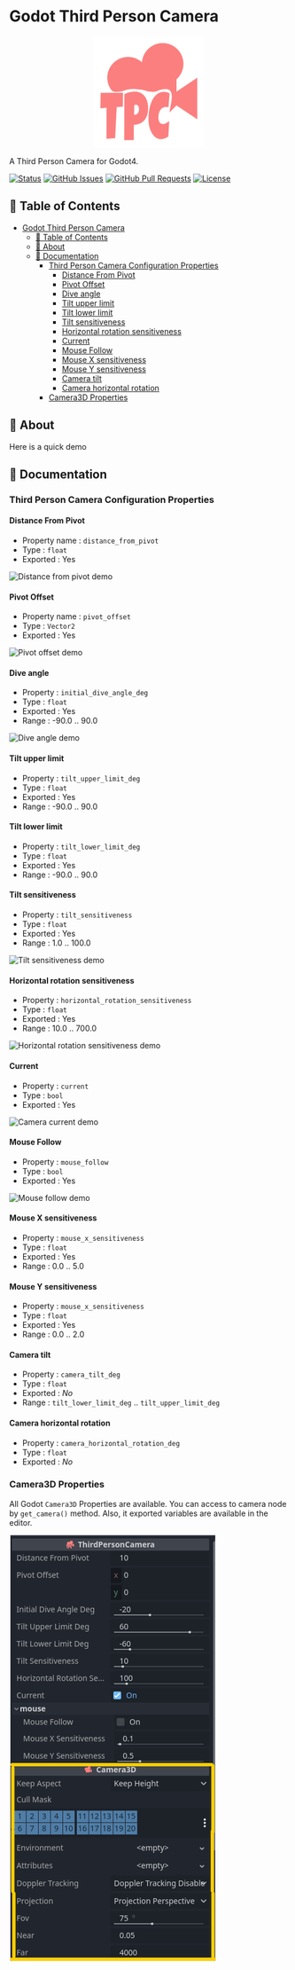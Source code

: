 # Godot Third Person Camera

<p align="center">
  <a href="https://godotengine.org">
	<img src="readme-assets/ThirdPersonCamera.svg" width="200" alt="Godot Engine logo">
  </a>
</p>

A Third Person Camera for Godot4.

[![Status](https://img.shields.io/badge/status-active-success.svg)](Status)
[![GitHub Issues](https://img.shields.io/github/issues/JeanKouss/godot-third-person-camera)](https://github.com/JeanKouss/godot-third-person-camera/issues)
[![GitHub Pull Requests](https://img.shields.io/github/issues-pr/JeanKouss/godot-third-person-camera)](https://github.com/JeanKouss/godot-third-person-camera/pulls)
[![License](https://img.shields.io/badge/license-MIT-blue.svg)](/LICENSE)

## 📝 Table of Contents

- [Godot Third Person Camera](#godot-third-person-camera)
  - [📝 Table of Contents](#-table-of-contents)
  - [🏁 About](#-about)
  - [🏁 Documentation](#-documentation)
    - [Third Person Camera Configuration Properties](#third-person-camera-configuration-properties)
      - [Distance From Pivot](#distance-from-pivot)
      - [Pivot Offset](#pivot-offset)
      - [Dive angle](#dive-angle)
      - [Tilt upper limit](#tilt-upper-limit)
      - [Tilt lower limit](#tilt-lower-limit)
      - [Tilt sensitiveness](#tilt-sensitiveness)
      - [Horizontal rotation sensitiveness](#horizontal-rotation-sensitiveness)
      - [Current](#current)
      - [Mouse Follow](#mouse-follow)
      - [Mouse X sensitiveness](#mouse-x-sensitiveness)
      - [Mouse Y sensitiveness](#mouse-y-sensitiveness)
      - [Camera tilt](#camera-tilt)
      - [Camera horizontal rotation](#camera-horizontal-rotation)
    - [Camera3D Properties](#camera3d-properties)

## 🏁 About<a id = "about"></a>

Here is a quick demo

## 🏁 Documentation<a id = "doc"></a>

### Third Person Camera Configuration Properties

#### Distance From Pivot

- Property name : `distance_from_pivot`
- Type : `float`
- Exported : Yes

![Distance from pivot demo](readme-assets/doc/distance_from_pivot.gif)

#### Pivot Offset

- Property name : `pivot_offset`
- Type : `Vector2`
- Exported : Yes

![Pivot offset demo](readme-assets/doc/pivot_offset.gif)

#### Dive angle

- Property : `initial_dive_angle_deg`
- Type : `float`
- Exported : Yes
- Range : -90.0 .. 90.0

![Dive angle demo](readme-assets/doc/dive_angle_demo.gif)

#### Tilt upper limit

- Property : `tilt_upper_limit_deg`
- Type : `float`
- Exported : Yes
- Range : -90.0 .. 90.0

#### Tilt lower limit

- Property : `tilt_lower_limit_deg`
- Type : `float`
- Exported : Yes
- Range : -90.0 .. 90.0

#### Tilt sensitiveness

- Property : `tilt_sensitiveness`
- Type : `float`
- Exported : Yes
- Range : 1.0 .. 100.0

![Tilt sensitiveness demo](readme-assets/doc/tilt_sensitiveness.gif)
  
#### Horizontal rotation sensitiveness

- Property : `horizontal_rotation_sensitiveness`
- Type : `float`
- Exported : Yes
- Range : 10.0 .. 700.0

![Horizontal rotation sensitiveness demo](readme-assets/doc/horizontal_rotation_sensitiveness.gif)

#### Current

- Property : `current`
- Type : `bool`
- Exported : Yes

![Camera current demo](readme-assets/doc/camera_current_demo.gif)

#### Mouse Follow

- Property : `mouse_follow`
- Type : `bool`
- Exported : Yes

![Mouse follow demo](readme-assets/doc/mouse_follow_demo.gif)

#### Mouse X sensitiveness

- Property : `mouse_x_sensitiveness`
- Type : `float`
- Exported : Yes
- Range : 0.0 .. 5.0

#### Mouse Y sensitiveness

- Property : `mouse_x_sensitiveness`
- Type : `float`
- Exported : Yes
- Range : 0.0 .. 2.0

#### Camera tilt

- Property : `camera_tilt_deg`
- Type : `float`
- Exported : *No*
- Range : `tilt_lower_limit_deg` .. `tilt_upper_limit_deg`

#### Camera horizontal rotation

- Property : `camera_horizontal_rotation_deg`
- Type : `float`
- Exported : *No*

### Camera3D Properties

All Godot `Camera3D` Properties are available. You can access to camera node by `get_camera()` method. Also, it exported variables are available in the editor.

![Camera3D properties image](readme-assets/doc/inspector.png)